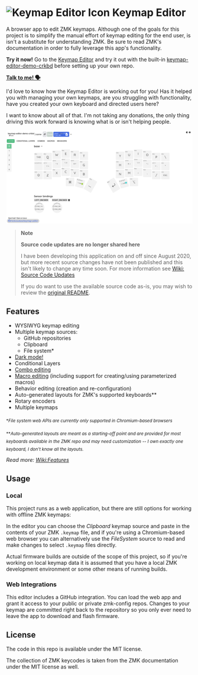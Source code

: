 # <img alt="Keymap Editor Icon" height="24px" src="https://github.com/nickcoutsos/keymap-editor/assets/1165066/6675cc0d-d6cd-40a6-9d2a-fa4a86749a6e" /> Keymap Editor

A browser app to edit ZMK keymaps. Although one of the goals for this project is
to simplify the manual effort of keymap editing for the end user, is isn't a
substitute for understanding ZMK. Be sure to read ZMK's documentation in order
to fully leverage this app's functionality.

**Try it now!** Go to the [Keymap Editor] and try it out with the built-in
[keymap-editor-demo-crkbd] before setting up your own repo.

**[Talk to me! 🗣](https://github.com/nickcoutsos/keymap-editor/discussions)**

I'd love to know how the Keymap Editor is working out for you! Has it helped you
with managing your own keymaps, are you struggling with functionality, have you
created your own keyboard and directed users here?

I want to know about all of that. I'm not taking any donations, the only thing
driving this work forward is knowing what is or isn't helping people.

<picture>
  <source media="(prefers-color-scheme: dark)" srcset="./screenshots/editor-screenshot-dark.png">
  <source media="(prefers-color-scheme: light)" srcset="./screenshots/editor-screenshot-light.png">
  <img alt="Shows a screenshot of the Keymap Editor application featuring a graphical layout of the Corne Keyboard with a keymap loaded from the nickcoutsos/keymap-editor-demo-crkbd GitHub repository." src="./screenshots/editor-screenshot-light.png">
</picture>

> **Note**
>
> **Source code updates are no longer shared here**
>
> I have been developing this application on and off since August 2020, but more
> recent source changes have not been published and this isn't likely to change
> any time soon. For more information see [Wiki: Source Code Updates]
>
> If you do want to use the available source code as-is, you may wish to review
> the [original README](old-readme.md).

## Features

* WYSIWYG keymap editing
* Multiple keymap sources:
  * GitHub repositories
  * Clipboard
  * File system\*
* [Dark mode!](./screenshots/editor-screenshot-darkmode.png)
* Conditional Layers
* [Combo editing](./screenshots/editor-screenshot-combos.png)
* [Macro editing](./screenshots/editor-screenshot-macros.png) (including support for creating/using parameterized macros)
* Behavior editing (creation and re-configuration)
* Auto-generated layouts for ZMK's supported keyboards\*\*
* Rotary encoders
* Multiple keymaps

<sub>\*_File system web APIs are currently only supported in Chromium-based browsers_</sub>

<sub>\*\*_Auto-generated layouts are meant as a starting-off point and are provided for most keyboards available in the ZMK repo and may need customization -- I own exactly one keyboard, I don't know all the layouts._</sub>


_Read more: [Wiki:Features]_


## Usage

### Local

This project runs as a web application, but there are still options for working
with offline ZMK keymaps:

In the editor you can choose the _Clipboard_ keymap source and paste in the
contents of your ZMK `.keymap` file, and if you're using a Chromium-based web
browser you can alternatively use the _FileSystem_ source to read and make 
changes to select `.keymap` files directly.

Actual firmware builds are outside of the scope of this project, so if you're
working on local keymap data it is assumed that you have a local ZMK development
environment or some other means of running builds.

### Web Integrations

This editor includes a GitHub integration. You can load the web app and grant it
access to your public or private zmk-config repos. Changes to your keymap are
committed right back to the repository so you only ever need to leave the app to
download and flash firmware.

## License

The code in this repo is available under the MIT license.

The collection of ZMK keycodes is taken from the ZMK documentation under the MIT
license as well.

[Keymap Editor]: https://nickcoutsos.github.io/keymap-editor/
[keymap-editor-demo-crkbd]: https://github.com/nickcoutsos/keymap-editor-demo-crkbd/
[keymap-editor-demo-crkbd template]: https://github.com/nickcoutsos/keymap-editor-demo-crkbd/generate
[Wiki:Automatic Layout Generation]: https://github.com/nickcoutsos/keymap-editor/wiki/Defining-keyboard-layouts#automatic-layout-generation
[Wiki:Features]: https://github.com/nickcoutsos/keymap-editor/wiki/Features
[Wiki: Source Code Updates]: https://github.com/nickcoutsos/keymap-editor/wiki/Source-Code-Updates
